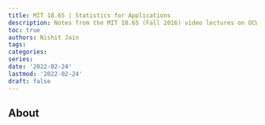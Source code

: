 ```yaml
---
title: MIT 18.65 | Statistics for Applications
description: Notes from the MIT 18.65 (Fall 2016) video lectures on OCW MIT EDU
toc: true
authors: Nishit Jain
tags:
categories:
series:
date: '2022-02-24'
lastmod: '2022-02-24'
draft: false
---
```


## About

